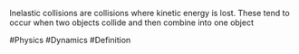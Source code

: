 Inelastic collisions are collisions where kinetic energy is lost. These tend to occur when two objects collide and then combine into one object 

#Physics #Dynamics #Definition 